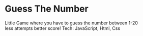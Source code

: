# Guess The Number
Little Game where you have to guess the number between 1-20 </br>
less attempts better score!
Tech:
JavaScript, Html, Css

